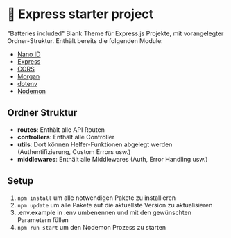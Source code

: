 # 🔋 Express starter project

"Batteries included" Blank Theme für Express.js Projekte, mit vorangelegter Ordner-Struktur. Enthält bereits die folgenden Module:

- [Nano ID](https://github.com/ai/nanoid)
- [Express](https://github.com/expressjs/express)
- [CORS](https://github.com/expressjs/cors)
- [Morgan](https://github.com/expressjs/morgan)
- [dotenv](https://github.com/motdotla/dotenv)
- [Nodemon](https://github.com/remy/nodemon)

## Ordner Struktur

- **routes**: Enthält alle API Routen
- **controllers**: Enthält alle Controller
- **utils**: Dort können Helfer-Funktionen abgelegt werden (Authentifizierung, Custom Errors usw.)
- **middlewares**: Enthält alle Middlewares (Auth, Error Handling usw.)

## Setup

1. `npm install` um alle notwendigen Pakete zu installieren
2. `npm update` um alle Pakete auf die aktuellste Version zu aktualisieren
3. .env.example in .env umbenennen und mit den gewünschten Parametern füllen
4. `npm run start` um den Nodemon Prozess zu starten
